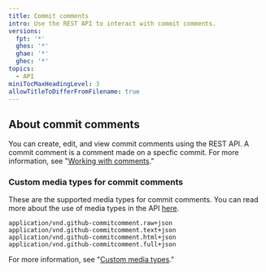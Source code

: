 ```yaml
---
title: Commit comments
intro: Use the REST API to interact with commit comments.
versions:
  fpt: '*'
  ghes: '*'
  ghae: '*'
  ghec: '*'
topics:
  - API
miniTocMaxHeadingLevel: 3
allowTitleToDifferFromFilename: true
---
```


## About commit comments

You can create, edit, and view commit comments using the REST API. A commit comment is a comment made on a specfic commit. For more information, see "[Working with comments](/rest/guides/working-with-comments#commit-comments)."

### Custom media types for commit comments

These are the supported media types for commit comments. You can read more
about the use of media types in the API [here](/rest/overview/media-types).

```text
application/vnd.github-commitcomment.raw+json
application/vnd.github-commitcomment.text+json
application/vnd.github-commitcomment.html+json
application/vnd.github-commitcomment.full+json
```

For more information, see "[Custom media types](/rest/overview/media-types)."

